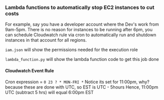 ### Lambda functions to automatically stop EC2 instances to cut costs
For example, say you have a developer account where the Dev's work from 9am-5pm.
There is no reason for instances to be running after 6pm, you can schedule Cloudwatch rule via cron
to automatically run and shutdown instances in that account for all regions.

`iam.json` will show the permissions needed for the execution role

`lambda_function.py` will show the lambda function code to get this job done

#### Cloudwatch Event Rule
Cron expression = `0 23 ? * MON-FRI *`
Notice its set for 11:00pm, why? because these are done with UTC, so EST is UTC - 5hours
Hence, 11:00pm UTC (subtract 5 hrs) will equal 6:00pm EST
